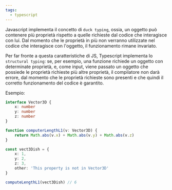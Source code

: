 ```yaml
---
tags:
  - typescript
---
```

Javascript implementa il concetto di `duck typing`, ossia, un oggetto può contenere più proprietà rispetto a quelle richieste dal codice che interagisce con lui. Dal momento che le proprietà in più non verranno utilizzate nel codice che interagisce con l'oggetto, il funzionamento rimane invariato.

Per far fronte a questa caratteristiche di JS, Typescript implementa lo `structural typing`: se, per esempio, una funzione richiede un oggetto con determinate proprietà, e, come input, viene passato un oggetto che possiede le proprietà richieste più altre proprietà, il compilatore non darà errore, dal momento che le proprietà richieste sono presenti e che quindi il corretto funzionamento del codice è garantito.

Esempio:

```ts
interface Vector3D {
	x: number
	y: number
	z: number
}

function computerLengthL1(v: Vector3D) {
	return Math.abs(v.x) + Math.abs(v.y) + Math.abs(v.z)
}

const vect3Dish = {
	x: 1, 
	y: 2, 
	z: 3, 
	other: 'This property is not in Vector3D'
}

computeLengthL1(vect3Dish) // 6
```